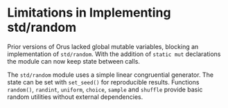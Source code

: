 # Limitations in Implementing std/random

Prior versions of Orus lacked global mutable variables, blocking an implementation of `std/random`. With the addition of `static mut` declarations the module can now keep state between calls.

The `std/random` module uses a simple linear congruential generator. The state can be set with `set_seed()` for reproducible results. Functions `random()`, `randint`, `uniform`, `choice`, `sample` and `shuffle` provide basic random utilities without external dependencies.
